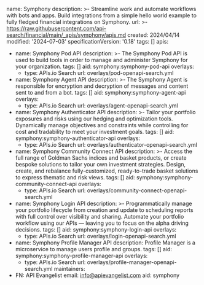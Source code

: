 name: Symphony
description: >-
  Streamline work and automate workflows with bots and apps. Build integrations
  from a simple hello world example to fully fledged financial integrations on
  Symphony.
url: >-
  https://raw.githubusercontent.com/api-search/financial/main/_apis/symphony/apis.md
created: 2024/04/14
modified: '2024-07-03'
specificationVersion: '0.18'
tags: []
apis:
  - name: Symphony Pod API
    description: >-
      The Symphony Pod API is used to build tools in order to manage and
      administer Symphony for your organization. 
    tags: []
    aid: symphony:symphony-pod-api
    overlays:
      - type: APIs.io Search
        url: overlays/pod-openapi-search.yml
  - name: Symphony Agent API
    description: >-
      The Symphony Agent is responsible for encryption and decryption of
      messages and content sent to and from a bot.
    tags: []
    aid: symphony:symphony-agent-api
    overlays:
      - type: APIs.io Search
        url: overlays/agent-openapi-search.yml
  - name: Symphony Authenticator API
    description: >-
      Tailor your portfolio exposures and risks using our hedging and
      optimization tools. Dynamically manage objectives and constraints while
      controlling for cost and tradability to meet your investment goals.
    tags: []
    aid: symphony:symphony-authenticator-api
    overlays:
      - type: APIs.io Search
        url: overlays/authenticator-openapi-search.yml
  - name: Symphony Community Connect API
    description: >-
      Access the full range of Goldman Sachs indices and basket products, or
      create bespoke solutions to tailor your own investment strategies. Design,
      create, and rebalance fully-customized, ready-to-trade basket solutions to
      express thematic and risk views.
    tags: []
    aid: symphony:symphony-community-connect-api
    overlays:
      - type: APIs.io Search
        url: overlays/community-connect-openapi-search.yml
  - name: Symphony Login API
    description: >-
      Programmatically manage your portfolio lifecycle from creation and update
      to scheduling reports with full control over visibility and sharing.
      Automate your portfolio workflow using our APIs — leaving you to focus on
      the alpha driving decisions.
    tags: []
    aid: symphony:symphony-login-api
    overlays:
      - type: APIs.io Search
        url: overlays/login-openapi-search.yml
  - name: Symphony Profile Manager API
    description: Profile Manager is a microservice to manage users profile and groups.
    tags: []
    aid: symphony:symphony-profile-manager-api
    overlays:
      - type: APIs.io Search
        url: overlays/profile-manager-openapi-search.yml
maintainers:
  - FN: API Evangelist
    email: info@apievangelist.com
aid: symphony
